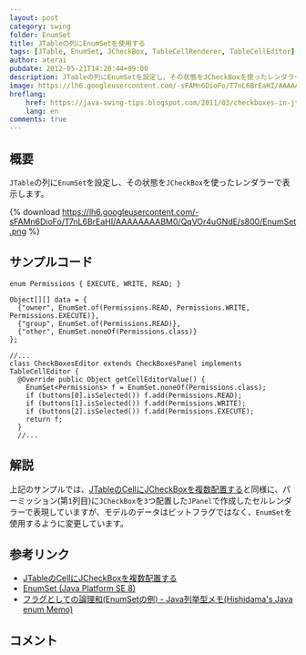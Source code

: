 ```yaml
---
layout: post
category: swing
folder: EnumSet
title: JTableの列にEnumSetを使用する
tags: [JTable, EnumSet, JCheckBox, TableCellRenderer, TableCellEditor]
author: aterai
pubdate: 2012-05-21T14:20:44+09:00
description: JTableの列にEnumSetを設定し、その状態をJCheckBoxを使ったレンダラーで表示します。
image: https://lh6.googleusercontent.com/-sFAMn6DioFo/T7nL6BrEaHI/AAAAAAAABM0/QqVOr4uGNdE/s800/EnumSet.png
hreflang:
    href: https://java-swing-tips.blogspot.com/2011/03/checkboxes-in-jtable-cell.html
    lang: en
comments: true
---
```

## 概要
`JTable`の列に`EnumSet`を設定し、その状態を`JCheckBox`を使ったレンダラーで表示します。

{% download https://lh6.googleusercontent.com/-sFAMn6DioFo/T7nL6BrEaHI/AAAAAAAABM0/QqVOr4uGNdE/s800/EnumSet.png %}

## サンプルコード
<pre class="prettyprint"><code>enum Permissions { EXECUTE, WRITE, READ; }

Object[][] data = {
  {"owner", EnumSet.of(Permissions.READ, Permissions.WRITE, Permissions.EXECUTE)},
  {"group", EnumSet.of(Permissions.READ)},
  {"other", EnumSet.noneOf(Permissions.class)}
};

//...
class CheckBoxesEditor extends CheckBoxesPanel implements TableCellEditor {
  @Override public Object getCellEditorValue() {
    EnumSet&lt;Permissions&gt; f = EnumSet.noneOf(Permissions.class);
    if (buttons[0].isSelected()) f.add(Permissions.READ);
    if (buttons[1].isSelected()) f.add(Permissions.WRITE);
    if (buttons[2].isSelected()) f.add(Permissions.EXECUTE);
    return f;
  }
  //...
</code></pre>

## 解説
上記のサンプルでは、[JTableのCellにJCheckBoxを複数配置する](https://ateraimemo.com/Swing/CheckBoxesInTableCell.html)と同様に、パーミッション(第`1`列目)に`JCheckBox`を`3`つ配置した`JPanel`で作成したセルレンダラーで表現していますが、モデルのデータはビットフラグではなく、`EnumSet`を使用するように変更しています。

## 参考リンク
- [JTableのCellにJCheckBoxを複数配置する](https://ateraimemo.com/Swing/CheckBoxesInTableCell.html)
- [EnumSet (Java Platform SE 8)](https://docs.oracle.com/javase/jp/8/docs/api/java/util/EnumSet.html)
- [フラグとしての論理和(EnumSetの例) - Java列挙型メモ(Hishidama's Java enum Memo)](http://www.ne.jp/asahi/hishidama/home/tech/java/enum.html#h2_flag)

<!-- dummy comment line for breaking list -->

## コメント
